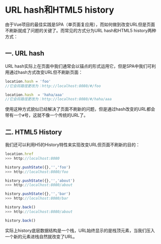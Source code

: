 # URL hash和HTML5 history

由于Vue项目的最佳实践是SPA（单页面复应用），而如何做到改变URL但是页面不刷新就成了问题的关键了。而常见的方式分为URL hash和HTML5 history两种方式：

## 一. URL hash

URL hash实际上在页面中我们通常会以锚点的形式运用它，但是SPA中我们可利用通过hash方式改变URL但不刷新页面：

```js
location.hash = 'foo'
//它会将路径更改为：http://localhost:8080/#/foo

location.hash  = 'haha/aaa'
//它会将路径更改为：http://localhost:8080/#/haha/aaa
```

使用这种方式貌似已经解决了页面不刷新的问题，但是通过hash改变的URL都会带有一个`#`号，这就不像一个传统的URL了。

## 二. HTML5 History

我们还可以利用H5的History特性来实现改变URL但页面不刷新的目的：

```js
location.href
>>> http://localhost:8080

history.pushState({},'','foo')
>>> http://localhost:8080/foo

history.pushState({},'','about')
>>> http://localhost:8080/about

history.pushState({},'','bar')
>>> http://localhost:8080/bar

history.back()
>>> http://localhost:8080/about

history.back()
```

实际上history底层数据结构是一个栈，URL始终显示的是栈顶元素，当我们压入一个新的元素进栈自然就改变了URL。